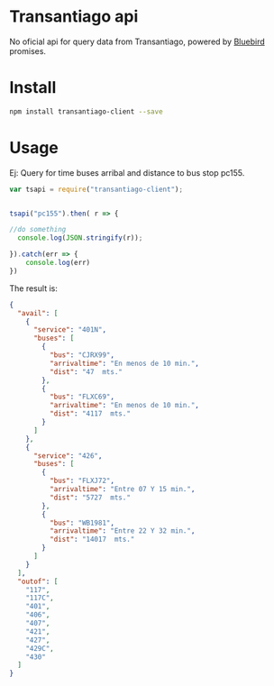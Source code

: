 # Transantiago api

No oficial api for query data from Transantiago, powered  by [Bluebird][1] promises.

# Install
```sh
npm install transantiago-client --save
```

# Usage

Ej: Query for time buses arribal and distance  to bus stop pc155.

```javascript
var tsapi = require("transantiago-client");


tsapi("pc155").then( r => {

//do something
  console.log(JSON.stringify(r));

}).catch(err => {
    console.log(err)
})
```

The result is:

```json
{
  "avail": [
    {
      "service": "401N",
      "buses": [
        {
          "bus": "CJRX99",
          "arrivaltime": "En menos de 10 min.",
          "dist": "47  mts."
        },
        {
          "bus": "FLXC69",
          "arrivaltime": "En menos de 10 min.",
          "dist": "4117  mts."
        }
      ]
    },
    {
      "service": "426",
      "buses": [
        {
          "bus": "FLXJ72",
          "arrivaltime": "Entre 07 Y 15 min.",
          "dist": "5727  mts."
        },
        {
          "bus": "WB1981",
          "arrivaltime": "Entre 22 Y 32 min.",
          "dist": "14017  mts."
        }
      ]
    }
  ],
  "outof": [
    "117",
    "117C",
    "401",
    "406",
    "407",
    "421",
    "427",
    "429C",
    "430"
  ]
}

```


[1]: http://bluebirdjs.com/docs/getting-started.html
